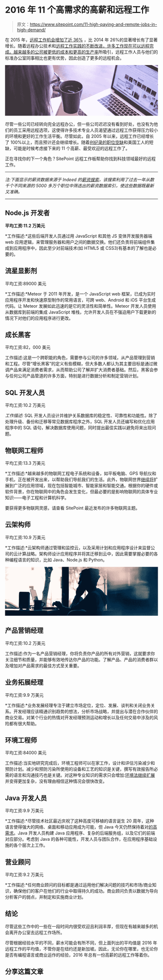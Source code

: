 # 2016 年 11 个高需求的高薪和远程工作

> 原文：<https://www.sitepoint.com/11-high-paying-and-remote-jobs-in-high-demand/>

在 2015 年，[远程工作机会增加了近 36%](https://www.flexjobs.com/blog/post/100-top-companies-with-work-from-home-jobs-in-2016/) ，比 2014 年 26%的显著增长有了显著增长。随着远程办公技术和[远程工作实践的不断改进，许多工作现在可以远程完成。越来越多的公司被](https://www.toptal.com/remote/how-to-make-remote-working-work-for-you)[更低的成本和更高的生产率](http://www.inc.com/christina-desmarais/6-reasons-remote-workers-are-good-for-business.html)所吸引，远程工作人员与他们的标准办公室同事相比也更有优势，因此创造了更多的远程机会。

![high-paying remote jobs](img/d9b2af27cfdf63df468a31272433316a.png)

尽管一些公司已经转向完全远程办公，但一些公司迟迟没有看到好处，也没有为他们的员工采用远程选项，这使得许多技术专业人员渴望通过远程工作获得压力较小的环境和更好的工作生活平衡。尽管如此，自 2005 年以来，远程工作已经增长了 100%以上，而且预计还会继续增长。随着[创纪录的职位空缺](http://www.marketwatch.com/story/have-businesses-really-run-out-of-people-to-hire-2016-06-16)和美国工人的短缺，可能是时候考虑接下来的 11 个高薪、最受欢迎的远程工作了。

正在寻找你的下一个角色？SitePoint 远程工作板帮助你找到科技领域最好的远程工作。

* * *

*注:下面显示的薪资数据来源于 Indeed 的[薪资搜索](http://www.indeed.com/salary)，该搜索利用了过去一年从数千个不同来源的 5000 多万个职位中筛选出的薪资数据索引，使这些数据既最新又准确。*

* * *

## Node.js 开发者

**平均工资:11.2 万美元**

*工作描述:*这些后端开发人员通过用 JavaScript 和其他 JS 变体开发服务器端 web 应用逻辑，来管理服务器和用户之间的数据交换。他们还负责将前端组件集成到应用程序中，因此至少对前端技术(如 HTML5 或 CSS3)有基本的了解也是必要的。

## 流星显影剂

平均工资:89000 美元

*工作描述:*Meteor 于 2011 年开发，是一个 JavaScript web 框架，已成为实时应用程序开发和快速原型制作的常用语言，可跨 web、Android 和 iOS 平台生成代码。让 Meteor 发展如此迅速的是它的灵活性和简单性。Meteor 开发人员使用从数据库到前端的集成 JavaScript 堆栈，允许开发人员在不强迫用户下载更新的情况下对他们的应用程序进行更改。

## 成长黑客

平均工资:82，000 美元

工作描述:这是一个跨职能的角色，需要参与公司的许多领域，从产品管理到营销和工程。尽管“增长黑客”的定义有些模糊，但大多数人都认为其主要目标是通过微调产品来满足消费者需求，从而帮助公司了解并扩大消费者基础。然后，黑客会参与任何公司产品管道的许多方面，特别是进行数据分析和制定营销计划。

## SQL 开发人员

平均工资:10.2 万美元

*工作描述:* SQL 开发人员设计并维护关系数据库的稳定性、可靠性和功能性。除了处理升级、备份和迁移等常见数据库程序之外，SQL 开发人员还编写和优化应用程序中的 SQL 语句，解决数据库使用问题，同时提出最佳实践以避免将来出现问题。

## 物联网工程师

平均工资:13.3 万美元

*工作描述:*越来越多的物联网工程电子系统和设备，如平板电脑、GPS 导航仪和手机，正在被开发出来，以帮助我们导航我们的生活。此外，物联网世界[继续将](http://www.marketwatch.com/story/internet-of-things-iot-market-soaring-at-333-cagr-to-2021-2016-04-18-220316)扩展到广泛的应用领域，现在包括智能城市、智能家居和智能交通。根据你的硬件或软件背景，你在物联网中的角色会发生变化，但最必要的是影响物联网的具体专业知识——电子工程和计算机科学。

要获得更多物联网灵感，请查看 SitePoint 最近发布的许多物联网主题。

## 云架构师

平均工资:10.9 万美元

*工作描述:*云架构师通过管理和监控云，以及采用计划和应用程序设计来监督公司的云计算战略。架构师设计应用程序并将其迁移到云中，因此需要掌握必要的各种编程语言的知识，比如 Java、Node.js 和 Python。

![high-paying remote jobs](img/8893b1b51863a51b2d6cd54f911893db.png)

## 产品营销经理

平均工资:10.2 万美元

工作描述:作为一名产品营销经理，你将负责你产品的所有对外营销，这就要求你关注细节和质量，并能够有效地传达你产品的功能。了解产品、产品的消费者群以及增加对产品需求的最佳方式至关重要。

## 业务拓展经理

平均工资:9.9 万美元

*工作描述:*业务发展经理专注于建立市场定位，定位、发展、谈判和关闭业务关系。开发经理应该精通识别趋势的想法，分析市场战略，并提出与潜在合作伙伴的商业交易。对某个行业的热情对开发经理预测运动和增长以及任何交易中涉及的风险都有很大帮助。

## 环境工程师

平均工资:84000 美元

工作描述:当实地研究完成后，环境工程师可以在家工作，设计和评估污染减少和预防计划。减少和预防污染所使用的设备和工艺的知识是关键，撰写有效报告所必需的语言和沟通技巧也是关键。对这种专业知识的需求只会增加:[环境法继续扩展](http://scholarlycommons.law.northwestern.edu/cgi/viewcontent.cgi?article=1022&context=nulr)并变得更加复杂，没有理由相信这种情况会很快改变。

## Java 开发人员

平均工资:9.9 万美元

*工作描述:*尽管技术社区最近庆祝了这种高度可移植的语言诞生 20 周年，这种语言使得强大的网络、桌面和移动应用成为可能，但 Java 今天仍然保持着对[的高需求](http://www.computerweekly.com/feature/Java-skills-demand-hits-all-time-high)。Java 开发人员构建 Java 应用程序、复杂的后端服务组，以及它们的前端对应部分。考虑到 Java 的各种可能性，开发人员与团队合作，在应用程序基础设施的各个层次上工作。

## 营业顾问

平均工资:9.2 万美元

*工作描述:*任何商业顾问的目标都是通过运用他们解决问题的技巧和市场/商业知识，确保他们的客户在他们的行业中取得持久的成功。商业顾问负责以数据为导向分析客户的弱点，并制定和实施商业计划。

## 结论

尽管这些工作中的一些在一段时间内很受欢迎且利润丰厚，但现在有越来越多的机会离开办公室去远程工作场所。

尽管根据经验水平的不同，薪水可能会有所不同，但上面列出的平均值是 2016 年远程工作的平均值，不管你是在纽约还是新加坡。因此，无论你在哪里，也无论你是否有编程语言或商业运作的经验，2016 年总有一份高薪的远程工作等着你。

## 分享这篇文章